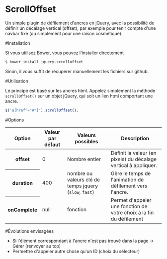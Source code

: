 ScrollOffset
===================

Un simple plugin de défilement d'ancres en jQuery, avec la possibilité de définir un décalage vertical (offset), par exemple pour tenir compte d'une navbar fixe (ou simplement pour une raison cosmétique).

#Installation

Si vous utilisez Bower, vous pouvez l'installer directement

```bash
$ bower install jquery-scrolloffset
```

Sinon, il vous suffit de récupérer manuellement les fichiers sur github.

#Utilisation

Le principe est basé sur les ancres html.
Appelez simplement la méthode <code>scrollOffset()</code> sur un objet jQuery, qui soit un lien html comportant une ancre.
```javascript
$('a[href^="#"]').scrollOffset();
```

#Options
<table>
	<thead>
		<tr>
			<th>Option</th>
			<th>Valeur par défaut</th>
			<th>Valeurs possibles</th>
			<th>Description</th>
		</tr>
	</thead>
	<tbody>
		<tr>
			<th>offset</th>
			<td>0</td>
			<td>Nombre entier</td>
			<td>Définit la valeur (en pixels) du décalage vertical à appliquer.</td>
		</tr>
		<tr>
			<th>duration</th>
			<td>400</td>
			<td>nombre ou valeurs clé de temps jquery (<code>slow</code>, <code>fast</code>)</td>
			<td>Gère le temps de l'animation de défilement vers l'ancre.</td>
		</tr>
		<tr>
			<th>onComplete</th>
			<td>null</td>
			<td>fonction</td>
			<td>Permet d'appeler une fonction de votre choix à la fin du défilement</td>
		</tr>
	</tbody>
</table>

#Évolutions envisagées
* Si l'élément correspondant à l'ancre n'est pas trouvé dans la page → Gérer (renvoyer au top)
* Permettre d'appeler autre chose qu'un ID (choix du sélecteur)
